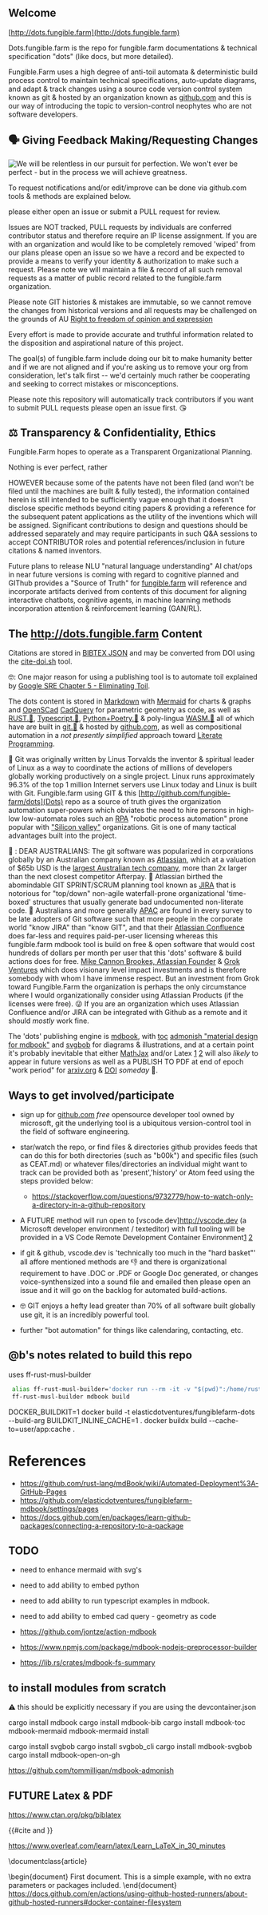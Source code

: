 
## Welcome

[http://dots.fungible.farm](http://dots.fungible.farm)


Dots.fungible.farm is the repo for fungible.farm documentations & technical specification "dots" (like docs, but more detailed). 

Fungible.Farm uses a high degree of anti-toil automata & deterministic build process control to maintain technical specifications,
auto-update diagrams, and adapt & track changes using a source code version control system known as git & hosted by an organization known as [github.com](http://github.com) and this is our way of introducing the topic to version-control neophytes who are not software developers.

## 🗣️ Giving Feedback Making/Requesting Changes

![We will be relentless in our pursuit for perfection. We won't ever be perfect - but in the process we will achieve greatness.](images/quote-we-will-be-relentless-in-our-pursuit-for-perfection-we-won-t-ever-be-perfect-but-in-vince-lombardi-82-57-29.jpg)


To request notifications and/or edit/improve can be done via github.com tools & methods are explained below.

 please either open an issue or submit a PULL request for review. 
 
 Issues are NOT tracked, PULL requests by individuals are conferred contributor status and therefore require an IP license assignment.  If you are with an organization and would like to be completely removed 'wiped' from our plans please open an issue so we have a record and be expected to provide a means to verify your identity &amp; authorization to make such a request.   Please note we will maintain a file & record of all such removal requests as a matter of public record related to the fungible.farm organization. 
 
 Please note GIT histories & mistakes are immutable, so we cannot remove the changes from historical versions and all requests may be challenged on the grounds of AU [Right to freedom of opinion and expression](https://www.ag.gov.au/rights-and-protections/human-rights-and-anti-discrimination/human-rights-scrutiny/public-sector-guidance-sheets/right-freedom-opinion-and-expression#)

Every effort is made to provide accurate and truthful information related to the disposition and aspirational nature of this project. 

The goal(s) of fungible.farm include doing our bit to make humanity better and if we are not aligned and if you're asking us to remove your org from consideration, let's talk first -- we'd certainly much rather be cooperating and seeking to correct mistakes or misconceptions.  

Please note this repository will automatically track contributors if you want to submit PULL requests please open an issue first. 😘

## ⚖️ Transparency &amp; Confidentiality, Ethics

Fungible.Farm hopes to operate as a Transparent Organizational Planning.

Nothing is ever perfect, rather 

HOWEVER because some of the patents have not been filed (and won't be filed until the machines are built & fully tested), the information contained herein is still intended to be sufficiently vague enough that it doesn't disclose specific methods beyond citing papers & providing a reference for the subsequent patent applications as the utility of the inventions which will be assigned.  Significant contributions to design and questions should be addressed separately and may require participants in such Q&A sessions to accept CONTRIBUTOR roles and potential references/inclusion in future citations &amp; named inventors.

Future plans to release NLU "natural language understanding" AI chat/ops in near future versions is coming with regard to cognitive planned and GIThub provides a "Source of Truth" for [fungible.farm](http://fungible.farm) will reference and incorporate artifacts derived from contents of this document for aligning interactive chatbots, cognitive agents, in machine learning methods incorporation attention & reinforcement learning (GAN/RL). 

##  The http://dots.fungible.farm Content

Citations are stored in [BIBTEX JSON](/b00k/bibliography.bib) and may be converted from DOI using the [cite-doi.sh](./cite-doi.sh) tool.

🤓: One major reason for using a publishing tool is to automate toil explained by [Google SRE Chapter 5 - Eliminating Toil](https://sre.google/sre-book/eliminating-toil/).


The dots content is stored in [Markdown](https://docs.github.com/en/get-started/writing-on-github/getting-started-with-writing-and-formatting-on-github/basic-writing-and-formatting-syntax) with 
[Mermaid](https://mermaid-js.github.io/mermaid/#/) for charts & graphs
and 
[OpenSCad](https://openscad.org/) [CadQuery](https://cadquery.readthedocs.io/en/latest/) for parametric geometry as code, as well as [RUST.🦀](https://github.com/rust-lang/rust), [Typescript.🦄](https://www.typescriptlang.org/), [Python+Poetry.🐍](https://python-poetry.org/) &amp; poly-lingua [WASM.🔮](https://webassembly.org/)   all of which have are built in [git.🐙](https://www.atlassian.com/git/tutorials/what-is-git) & hosted by [github.com](http://github.com), as well as compositional automation in a _not presently simplified_ approach toward
[Literate Programming](https://en.wikipedia.org/wiki/Literate_programming). 

🐧  Git was originally written by Linus Torvalds the inventor & spiritual leader of Linux as a way to coordinate the actions of millions of developers globally working productively on a single project.   Linux runs approximately 96.3% of the top 1 million Internet servers use Linux today and Linux is built with Git.  Fungible.farm using GIT & this [http://github.com/fungible-farm/dots](Dots) repo as a source of truth gives the organization automation super-powers which obviates the need to hire persons in high-low low-automata roles such an [RPA](https://www.cio.com/article/227908/what-is-rpa-robotic-process-automation-explained.html) "robotic process automation" prone popular with ["Silicon valley"](https://www.imdb.com/title/tt2575988/) organizations.  Git is one of many tactical advantages built into the project. 

🦘 : DEAR AUSTRALIANS: The git software was popularized in corporations globally by an Australian company known as [Atlassian](https://www.atlassian.com/git/tutorials/what-is-git), which at a valuation of $65b USD is the [largest Australian tech company](https://www.spaceship.com.au/learn/what-are-australias-biggest-tech-companies/), more than 2x larger than the next closest competitor Afterpay. 🐨  Atlassian birthed the abomindable GIT SPRINT/SCRUM planning tool known as [JIRA](https://www.atlassian.com/software/jira) that is notorious for "top/down" non-agile waterfall-prone organizational 'time-boxed' structures that usually generate bad undocumented non-literate code. 🤮 Australians and more generally [APAC](https://www.devopsinstitute.com/global-perspective-of-devops-particularly-in-the-apac-j-region-with-dheeraj-nayal-e11/) are found in every survey to be late adopters of Git software such that more people in the corporate world "know JIRA" than "know GIT", and that their [Atlassian Confluence](https://www.atlassian.com/software/confluence) does far-less and requires paid-per-user licensing whereas this fungible.farm mdbook tool is build on free & open software that would cost hundreds of dollars per month per user that this 'dots' software & build actions does for free.  [Mike Cannon Brookes, Atlassian Founder](https://en.wikipedia.org/wiki/Mike_Cannon-Brookes) &amp; [Grok Ventures](https://fundcomb.com/funds/grok-ventures) which does visionary level impact investments and is therefore somebody with whom I have immense respect.  But an investment from Grok toward Fungible.Farm the organization is perhaps the only circumstance where I would organizationally consider using Atlassian Products (if the licenses were free). 😜   If you are an organization which uses Atlassian Confluence and/or JIRA can be integrated with Github as a remote and it should *mostly* work fine. 

The 'dots' publishing engine is [mdbook](https://rust-lang.github.io/mdBook/), with [toc](https://github.com/badboy/mdbook-toc) [admonish "material design for mdbook"](https://tommilligan.github.io/mdbook-admonish/) and [svgbob](https://ivanceras.github.io/svgbob-editor/) for diagrams & illustrations, and at a certain point it's probably inevitable that either [MathJax](https://rust-lang.github.io/mdBook/format/mathjax.html) and/or Latex [1](https://latex-cookbook.net/) [2](https://www-cs-faculty.stanford.edu/~knuth/lp.html) will also *likely* to appear in future versions as well as a PUBLISH TO PDF at end of epoch "work period" for [arxiv.org](https://arxiv.org/) & [DOI](https://www.doi.org/registration_agencies.html) *someday* 🤞. 



## Ways to get involved/participate

* sign up for [github.com](https://github.com/) _free_ opensource developer tool owned by microsoft, git the underlying tool is a ubiquitous version-control tool in the field of software engineering. 

* star/watch the repo, or find files & directories github provides feeds that can do this for both directories (such as "b00k") and specific files (such as CEAT.md) or whatever files/directories an individual might want to track can be provided both as 'present','history' or Atom feed using the steps provided below:
    * https://stackoverflow.com/questions/9732779/how-to-watch-only-a-directory-in-a-github-repository
 
* A FUTURE method will run open to [vscode.dev]http://vscode.dev (a Microsoft developer environment / texteditor) with full tooling will be provided in a VS Code Remote Development Container Environment[1](https://code.visualstudio.com/docs/remote/remote-overview)
[2](https://github.com/fungible-farm/vscode-dev-containers)

* if git & github, vscode.dev is 'technically too much in the "hard basket"' all affore mentioned methods are 👎 and there is organizational requirement to have .DOC or .PDF or Google Doc generated, or changes voice-synthensized into a sound file and emailed then please open an issue and it will go on the backlog for automated build-actions. 

* 🤓 GIT enjoys a hefty lead greater than 70% of all software built globally use git, it is an incredibly powerful tool.

* further "bot automation" for things like calendaring, contacting, etc. 

## @b's notes related to build this repo


uses ff-rust-musl-builder

```bash
 alias ff-rust-musl-builder='docker run --rm -it -v "$(pwd)":/home/rust/src elasticdotventures/ff-rust-musl-builder'
 ff-rust-musl-builder mdbook build
```

DOCKER_BUILDKIT=1 docker build -t elasticdotventures/fungiblefarm-dots --build-arg BUILDKIT_INLINE_CACHE=1 .
 docker buildx build --cache-to=user/app:cache .


# References 
 * https://github.com/rust-lang/mdBook/wiki/Automated-Deployment%3A-GitHub-Pages
 * https://github.com/elasticdotventures/fungiblefarm-mdbook/settings/pages
 * https://docs.github.com/en/packages/learn-github-packages/connecting-a-repository-to-a-package



## TODO
* need to enhance mermaid with svg's
* need to add ability to embed python
* need to add ability to run typescript examples in mdbook. 
* need to add ability to embed cad query - geometry as code

* https://github.com/jontze/action-mdbook
* https://www.npmjs.com/package/mdbook-nodejs-preprocessor-builder
* https://lib.rs/crates/mdbook-fs-summary

## to install modules from scratch
⚠️ this should be explicitly necessary if you are using the devcontainer.json

cargo install mdbook
cargo install mdbook-bib
cargo install mdbook-toc mdbook-mermaid
mdbook-mermaid install

cargo install svgbob
cargo install svgbob_cli
cargo install mdbook-svgbob
cargo install mdbook-open-on-gh

https://github.com/tommilligan/mdbook-admonish


## FUTURE Latex & PDF

https://www.ctan.org/pkg/biblatex

{{#cite and }}

https://www.overleaf.com/learn/latex/Learn_LaTeX_in_30_minutes

\documentclass{article}

\begin{document}
First document. This is a simple example, with no 
extra parameters or packages included.
\end{document}
https://docs.github.com/en/actions/using-github-hosted-runners/about-github-hosted-runners#docker-container-filesystem

